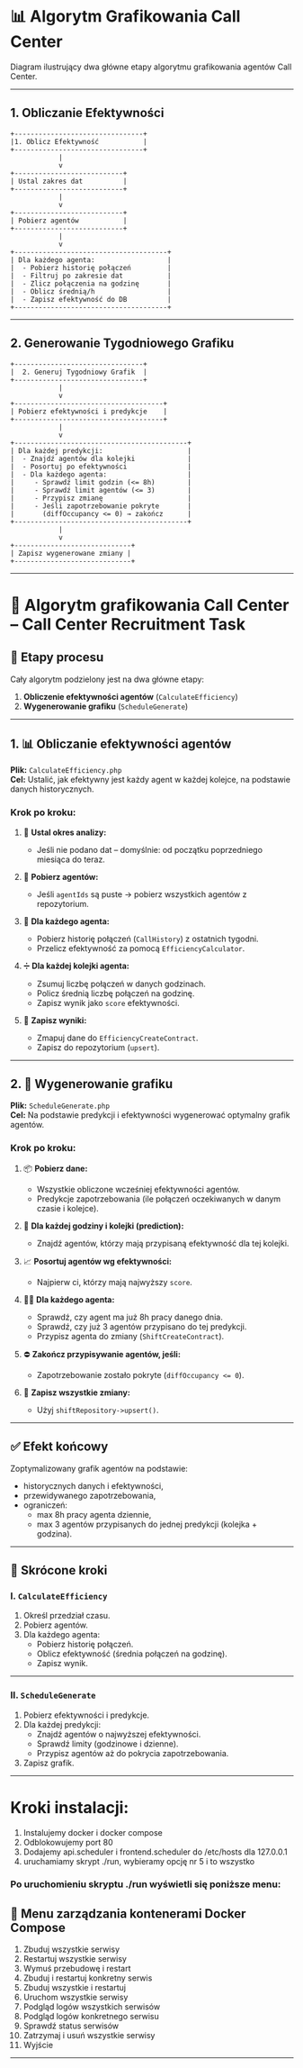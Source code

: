 # 📊 Algorytm Grafikowania Call Center

Diagram ilustrujący dwa główne etapy algorytmu grafikowania agentów Call Center.

---

## 1. Obliczanie Efektywności

```plaintext
+--------------------------------+
|1. Oblicz Efektywność           |
+--------------------------------+
            |
            v
+---------------------------+
| Ustal zakres dat          |
+---------------------------+
            |
            v
+---------------------------+
| Pobierz agentów           |
+---------------------------+
            |
            v
+--------------------------------------+
| Dla każdego agenta:                  |
|  - Pobierz historię połączeń         |
|  - Filtruj po zakresie dat           |
|  - Zlicz połączenia na godzinę       |
|  - Oblicz średnią/h                  |
|  - Zapisz efektywność do DB          |
+--------------------------------------+
```

---

## 2. Generowanie Tygodniowego Grafiku

```plaintext
+--------------------------------+
|  2. Generuj Tygodniowy Grafik  |
+--------------------------------+
            |
            v
+-------------------------------------+
| Pobierz efektywności i predykcje    |
+-------------------------------------+
            |
            v
+-------------------------------------------+
| Dla każdej predykcji:                     |
|  - Znajdź agentów dla kolejki             |
|  - Posortuj po efektywności               |
|  - Dla każdego agenta:                    |
|     - Sprawdź limit godzin (<= 8h)        |
|     - Sprawdź limit agentów (<= 3)        |
|     - Przypisz zmianę                     |
|     - Jeśli zapotrzebowanie pokryte       |
|       (diffOccupancy <= 0) → zakończ      |
+-------------------------------------------+
            |
            v
+-----------------------------+
| Zapisz wygenerowane zmiany |
+-----------------------------+
```

---

# 🧠 Algorytm grafikowania Call Center – Call Center Recruitment Task

## 🔁 Etapy procesu

Cały algorytm podzielony jest na dwa główne etapy:

1. **Obliczenie efektywności agentów** (`CalculateEfficiency`)
2. **Wygenerowanie grafiku** (`ScheduleGenerate`)

---

## 1. 📊 Obliczanie efektywności agentów

**Plik:** `CalculateEfficiency.php`  
**Cel:** Ustalić, jak efektywny jest każdy agent w każdej kolejce, na podstawie danych historycznych.

### Krok po kroku:

1. 📆 **Ustal okres analizy:**
    - Jeśli nie podano dat – domyślnie: od początku poprzedniego miesiąca do teraz.

2. 👥 **Pobierz agentów:**
    - Jeśli `agentIds` są puste → pobierz wszystkich agentów z repozytorium.

3. 🔁 **Dla każdego agenta:**
    - Pobierz historię połączeń (`CallHistory`) z ostatnich tygodni.
    - Przelicz efektywność za pomocą `EfficiencyCalculator`.

4. ➗ **Dla każdej kolejki agenta:**
    - Zsumuj liczbę połączeń w danych godzinach.
    - Policz średnią liczbę połączeń na godzinę.
    - Zapisz wynik jako `score` efektywności.

5. 💾 **Zapisz wyniki:**
    - Zmapuj dane do `EfficiencyCreateContract`.
    - Zapisz do repozytorium (`upsert`).

---

## 2. 🧠 Wygenerowanie grafiku

**Plik:** `ScheduleGenerate.php`  
**Cel:** Na podstawie predykcji i efektywności wygenerować optymalny grafik agentów.

### Krok po kroku:

1. 📦 **Pobierz dane:**
    - Wszystkie obliczone wcześniej efektywności agentów.
    - Predykcje zapotrzebowania (ile połączeń oczekiwanych w danym czasie i kolejce).

2. 🔁 **Dla każdej godziny i kolejki (prediction):**
    - Znajdź agentów, którzy mają przypisaną efektywność dla tej kolejki.

3. 📈 **Posortuj agentów wg efektywności:**
    - Najpierw ci, którzy mają najwyższy `score`.

4. 👨‍💻 **Dla każdego agenta:**
    - Sprawdź, czy agent ma już 8h pracy danego dnia.
    - Sprawdź, czy już 3 agentów przypisano do tej predykcji.
    - Przypisz agenta do zmiany (`ShiftCreateContract`).

5. ⛔ **Zakończ przypisywanie agentów, jeśli:**
    - Zapotrzebowanie zostało pokryte (`diffOccupancy <= 0`).

6. 💾 **Zapisz wszystkie zmiany:**
    - Użyj `shiftRepository->upsert()`.

---

## ✅ Efekt końcowy

Zoptymalizowany grafik agentów na podstawie:
- historycznych danych i efektywności,
- przewidywanego zapotrzebowania,
- ograniczeń:
    - max 8h pracy agenta dziennie,
    - max 3 agentów przypisanych do jednej predykcji (kolejka + godzina).

---

## 📌 Skrócone kroki

### I. `CalculateEfficiency`

1. Określ przedział czasu.
2. Pobierz agentów.
3. Dla każdego agenta:
    - Pobierz historię połączeń.
    - Oblicz efektywność (średnia połączeń na godzinę).
    - Zapisz wynik.

---

### II. `ScheduleGenerate`

1. Pobierz efektywności i predykcje.
2. Dla każdej predykcji:
    - Znajdź agentów o najwyższej efektywności.
    - Sprawdź limity (godzinowe i dzienne).
    - Przypisz agentów aż do pokrycia zapotrzebowania.
3. Zapisz grafik.

---

# Kroki instalacji:

1. Instalujemy docker i docker compose
2. Odblokowujemy port 80
3. Dodajemy api.scheduler i frontend.scheduler do /etc/hosts dla 127.0.0.1
4. uruchamiamy skrypt ./run, wybieramy opcję nr 5 i to wszystko


### Po uruchomieniu skryptu ./run wyświetli się poniższe menu:

🐳 Menu zarządzania kontenerami Docker Compose
---------------------------------------------
1) Zbuduj wszystkie serwisy
2) Restartuj wszystkie serwisy
3) Wymuś przebudowę i restart
4) Zbuduj i restartuj konkretny serwis
5) Zbuduj wszystkie i restartuj
6) Uruchom wszystkie serwisy
7) Podgląd logów wszystkich serwisów
8) Podgląd logów konkretnego serwisu
9) Sprawdź status serwisów
10) Zatrzymaj i usuń wszystkie serwisy
11) Wyjście
---------------------------------------------
